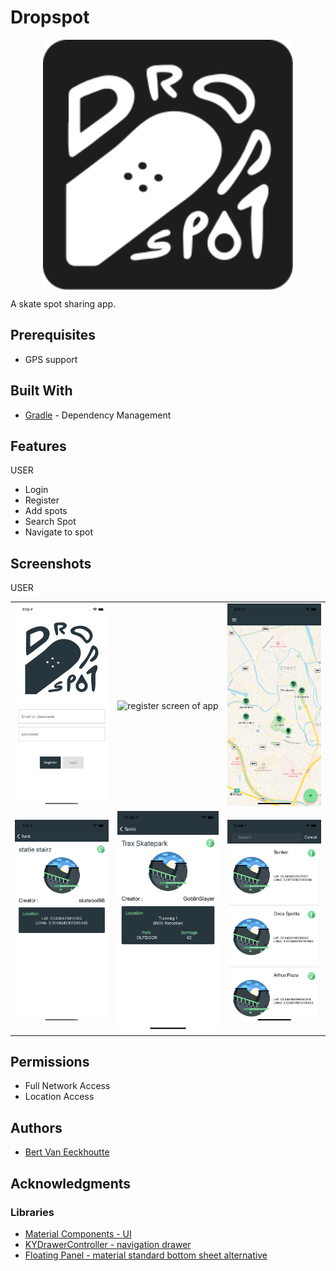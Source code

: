 # Dropspot
<p align="center">
     <img align="center" width="400" src="/readme/dropspot_logo.svg">
</p>
A skate spot sharing app.

## Prerequisites

* GPS support

## Built With

* [Gradle](https://gradle.org//) - Dependency Management

## Features

USER
- Login 
- Register
- Add spots
- Search Spot
- Navigate to spot

## Screenshots

USER

| | | |
|:-------------------------:|:-------------------------:|:-------------------------:|
|<img width="200" alt="login screen of app" src="/readme/user/login.png"> |  <img width="200" alt="register screen of app" src="/readme/user/register.png">|<img width="200" alt="home screen of app" src="/readme/user/home.png">|
|<img width="200" alt="street spot representation" src="/readme/user/street_spot.png">  |  <img width="200" alt="park spot representation" src="/readme/user/park_spot.png">|<img width="200" alt="spot list" src="/readme/user/spot_list.png">|
     
## Permissions

- Full Network Access
- Location Access

## Authors

* [Bert Van Eeckhoutte](https://github.com/bertve)

## Acknowledgments

### Libraries

- [Material Components - UI](https://github.com/material-components/material-components-ios)
- [KYDrawerController - navigation drawer](https://github.com/ykyouhei/KYDrawerController)
- [Floating Panel - material standard bottom sheet alternative](https://github.com/SCENEE/FloatingPanel)

